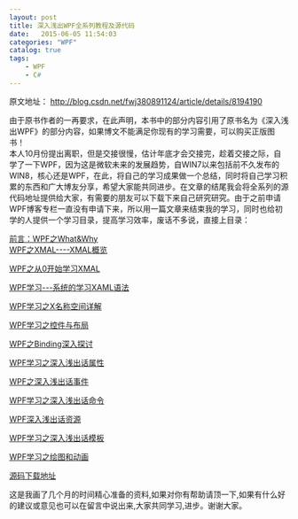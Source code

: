 ```yaml
---
layout: post
title: 深入浅出WPF全系列教程及源代码
date:   2015-06-05 11:54:03
categories: "WPF"
catalog: true
tags: 
    - WPF
	- C#
---
```




原文地址： http://blog.csdn.net/fwj380891124/article/details/8194190   

由于原书作者的一再要求，在此声明，本书中的部分内容引用了原书名为《深入浅出WPF》的部分内容，如果博文不能满足你现有的学习需要，可以购买正版图书！   
本人10月份提出离职，但是交接很慢，估计年底才会交接完，趁着交接之际，自学了一下WPF，因为这是微软未来的发展趋势，自WIN7以来包括前不久发布的WIN8，核心还是WPF，在此，将自己的学习成果做一个总结，同时将自己学习积累的东西和广大博友分享，希望大家能共同进步。在文章的结尾我会将全系列的源代码地址提供给大家，有需要的朋友可以下载下来自己研究研究。由于之前申请WPF博客专栏一直没有申请下来，所以用一篇文章来结束我的学习，同时也给初学的人提供一个学习目录，提高学习效率，废话不多说，直接上目录：     

[前言：WPF之What&amp;Why](http://blog.csdn.net/fwj380891124/article/details/8083854)   
[WPF之XMAL----XMAL概览](http://blog.csdn.net/fwj380891124/article/details/8085458)   

[WPF之从0开始学习XMAL](http://blog.csdn.net/fwj380891124/article/details/8088233)   

[WPF学习---系统的学习XAML语法](http://blog.csdn.net/fwj380891124/article/details/8093001)   

[WPF学习之X名称空间详解](http://blog.csdn.net/fwj380891124/article/details/8098742)   

[WPF学习之控件与布局](http://blog.csdn.net/fwj380891124/article/details/8102884)   

[WPF之Binding深入探讨](http://blog.csdn.net/fwj380891124/article/details/8107646)   

[WPF学习之深入浅出话属性](http://blog.csdn.net/fwj380891124/article/details/8131080)   

[WPF之深入浅出话事件](http://blog.csdn.net/fwj380891124/article/details/8139260)   

[WPF学习之深入浅出话命令](http://blog.csdn.net/fwj380891124/article/details/8148852)   

[WPF深入浅出话资源](http://blog.csdn.net/fwj380891124/article/details/8153229)   

[WPF学习之深入浅出话模板](http://blog.csdn.net/fwj380891124/article/details/8161024)   

[WPF学习之绘图和动画](http://blog.csdn.net/fwj380891124/article/details/8177125)   


[源码下载地址](http://download.csdn.net/detail/fwj380891124/4778376)   


这是我画了几个月的时间精心准备的资料,如果对你有帮助请顶一下,如果有什么好的建议或意见也可以在留言中说出来,大家共同学习,进步。谢谢大家。   